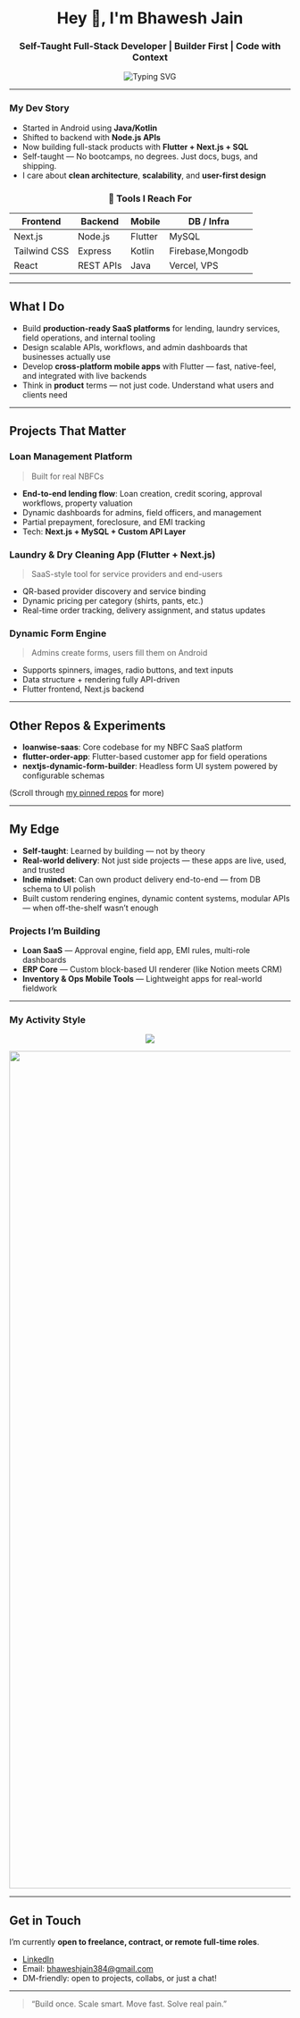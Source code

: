 <h1 align="center">Hey 👋, I'm Bhawesh Jain</h1>
<h3 align="center"><strong>Self-Taught Full-Stack Developer | Builder First | Code with Context</strong></h3>

<p align="center">
  <img src="https://readme-typing-svg.herokuapp.com?font=Courier+New&weight=700&duration=2500&pause=1000&color=3B82F6&center=true&width=480&lines=Self-Taught+%7C+Always+Learning;I+build+systems,+not+just+features.;Flutter+%7C+Next.js+%7C+SQL" alt="Typing SVG" />
</p>

---

### My Dev Story

-  Started in Android using **Java/Kotlin**
-  Shifted to backend with **Node.js APIs**
-  Now building full-stack products with **Flutter + Next.js + SQL**
-  Self-taught — No bootcamps, no degrees. Just docs, bugs, and shipping.
-  I care about **clean architecture**, **scalability**, and **user-first design**


<div align="center">


### 🔧 Tools I Reach For

| Frontend      | Backend       | Mobile     | DB / Infra       |
|---------------|---------------|------------|------------------|
| Next.js       | Node.js       | Flutter    | MySQL            |
| Tailwind CSS  | Express       | Kotlin     | Firebase,Mongodb |
| React         | REST APIs     | Java       | Vercel, VPS      |

</div>


---



##  What I Do

-  Build **production-ready SaaS platforms** for lending, laundry services, field operations, and internal tooling
-  Design scalable APIs, workflows, and admin dashboards that businesses actually use
-  Develop **cross-platform mobile apps** with Flutter — fast, native-feel, and integrated with live backends
-  Think in **product** terms — not just code. Understand what users and clients need

---

##  Projects That Matter

###  Loan Management Platform
> Built for real NBFCs  
- **End-to-end lending flow**: Loan creation, credit scoring, approval workflows, property valuation
- Dynamic dashboards for admins, field officers, and management
- Partial prepayment, foreclosure, and EMI tracking
- Tech: **Next.js + MySQL + Custom API Layer**

###  Laundry & Dry Cleaning App (Flutter + Next.js)
> SaaS-style tool for service providers and end-users  
- QR-based provider discovery and service binding  
- Dynamic pricing per category (shirts, pants, etc.)
- Real-time order tracking, delivery assignment, and status updates

###  Dynamic Form Engine
> Admins create forms, users fill them on Android  
- Supports spinners, images, radio buttons, and text inputs  
- Data structure + rendering fully API-driven  
- Flutter frontend, Next.js backend

---

##  Other Repos & Experiments

- **loanwise-saas**: Core codebase for my NBFC SaaS platform
- **flutter-order-app**: Flutter-based customer app for field operations
- **nextjs-dynamic-form-builder**: Headless form UI system powered by configurable schemas

(Scroll through [my pinned repos](https://github.com/Bhawesh-Jain?tab=repositories) for more)

---

##  My Edge

-  **Self-taught**: Learned by building — not by theory
-  **Real-world delivery**: Not just side projects — these apps are live, used, and trusted
-  **Indie mindset**: Can own product delivery end-to-end — from DB schema to UI polish
-  Built custom rendering engines, dynamic content systems, modular APIs — when off-the-shelf wasn’t enough

###  Projects I’m Building

-  **Loan SaaS** — Approval engine, field app, EMI rules, multi-role dashboards  
-  **ERP Core** — Custom block-based UI renderer (like Notion meets CRM)  
-  **Inventory & Ops Mobile Tools** — Lightweight apps for real-world fieldwork  

---

###  My Activity Style

<p align="center">
  <img src="https://github-readme-activity-graph.vercel.app/graph?username=Bhawesh-Jain&theme=react-dark&hide_border=true&area=true&custom_title=🔥+My+Commit+Activity" />
</p>

<p align="center">
  <img src="https://github-profile-summary-cards.vercel.app/api/cards/profile-details?username=Bhawesh-Jain&theme=tokyonight" width="1500" />
</p>

---

##  Get in Touch

I’m currently **open to freelance, contract, or remote full-time roles**.

-  [LinkedIn](https://www.linkedin.com/in/bhawesh-jain-b24141229/)
-  Email: bhaweshjain384@gmail.com  
-  DM-friendly: open to projects, collabs, or just a chat!

---

> “Build once. Scale smart. Move fast. Solve real pain.”  
